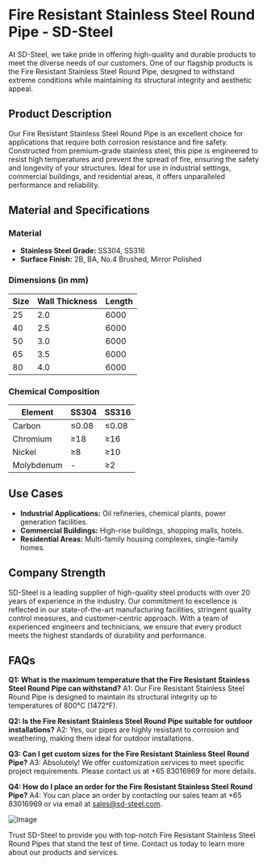 # Fire Resistant Stainless Steel Round Pipe - SD-Steel

At SD-Steel, we take pride in offering high-quality and durable products to meet the diverse needs of our customers. One of our flagship products is the Fire Resistant Stainless Steel Round Pipe, designed to withstand extreme conditions while maintaining its structural integrity and aesthetic appeal.

## Product Description

Our Fire Resistant Stainless Steel Round Pipe is an excellent choice for applications that require both corrosion resistance and fire safety. Constructed from premium-grade stainless steel, this pipe is engineered to resist high temperatures and prevent the spread of fire, ensuring the safety and longevity of your structures. Ideal for use in industrial settings, commercial buildings, and residential areas, it offers unparalleled performance and reliability.

## Material and Specifications

### Material
- **Stainless Steel Grade:** SS304, SS316
- **Surface Finish:** 2B, BA, No.4 Brushed, Mirror Polished

### Dimensions (in mm)
| Size | Wall Thickness | Length |
|------|----------------|--------|
| 25   | 2.0            | 6000   |
| 40   | 2.5            | 6000   |
| 50   | 3.0            | 6000   |
| 65   | 3.5            | 6000   |
| 80   | 4.0            | 6000   |

### Chemical Composition
| Element | SS304 | SS316 |
|---------|-------|-------|
| Carbon  | ≤0.08 | ≤0.08 |
| Chromium| ≥18   | ≥16   |
| Nickel   | ≥8    | ≥10   |
| Molybdenum | - | ≥2    |

## Use Cases

- **Industrial Applications:** Oil refineries, chemical plants, power generation facilities.
- **Commercial Buildings:** High-rise buildings, shopping malls, hotels.
- **Residential Areas:** Multi-family housing complexes, single-family homes.

## Company Strength

SD-Steel is a leading supplier of high-quality steel products with over 20 years of experience in the industry. Our commitment to excellence is reflected in our state-of-the-art manufacturing facilities, stringent quality control measures, and customer-centric approach. With a team of experienced engineers and technicians, we ensure that every product meets the highest standards of durability and performance.

## FAQs

**Q1: What is the maximum temperature that the Fire Resistant Stainless Steel Round Pipe can withstand?**
A1: Our Fire Resistant Stainless Steel Round Pipe is designed to maintain its structural integrity up to temperatures of 800°C (1472°F).

**Q2: Is the Fire Resistant Stainless Steel Round Pipe suitable for outdoor installations?**
A2: Yes, our pipes are highly resistant to corrosion and weathering, making them ideal for outdoor installations.

**Q3: Can I get custom sizes for the Fire Resistant Stainless Steel Round Pipe?**
A3: Absolutely! We offer customization services to meet specific project requirements. Please contact us at +65 83016969 for more details.

**Q4: How do I place an order for the Fire Resistant Stainless Steel Round Pipe?**
A4: You can place an order by contacting our sales team at +65 83016969 or via email at sales@sd-steel.com.

![Image](https://github.com/user-attachments/assets/2567258e-e124-4816-932d-1809bd27ef0b)

Trust SD-Steel to provide you with top-notch Fire Resistant Stainless Steel Round Pipes that stand the test of time. Contact us today to learn more about our products and services.